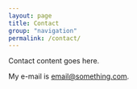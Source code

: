 ```yaml
---
layout: page
title: Contact
group: "navigation"
permalink: /contact/
---
```


Contact content goes here.

My e-mail is [email@something.com](mailto:email@something.com).
